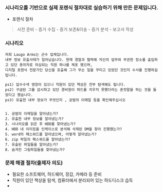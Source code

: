 ### 시나리오를 기반으로 실제 포렌식 절차대로 실습하기 위해 만든 문제입니다.
* 포렌식 절차
> 사전 준비 - 증거 수집 - 증거 보존&이송 - 증거 분석 - 보고서 작성

### 시나리오
```
저희 Laugo Arms는 군수 업체입니다. 
내부 정보 유출사태가 일어났습니다. 현재 경찰과 협력해 자신의 업무와 무관한 장소를 출입하고 있던 용의자로 의심되는 직원 하나를 체포 했으며, 
디지털 포렌식 전문가인 당신을 호출해 그가 무슨 일을 꾸미고 있었던 것인지 수사를 진행하길 빕니다.

ps1) 압수수색 영장이 있으니 직원이 있던 책상은 전부 탐색해도 됩니다.
ps2) 구금된 그를 감시하고 있던 경비원이 하드를 치우지 못했다라는 혼잣말을 하는 것을 들었다고 했습니다.
ps3) 유출한 내부 정보가 무엇인지 , 공범의 이메일 등을 확인해주십시오


1. 공범의 이메일을 알아냈는가?
2. 유출한 내부 정보를 알아냈는가?
3. 시나리오를 읽은 후 HDD를 찾아냈는가?
4. HDD 내 이미징을 인케이스로 분석해 삭제된 DM을 찾아 진행했는가?
5. word의 패스워드를 알아냈으며, 어떻게 알아냈는가?
6. zip 파일의 패스워드를 알아냈는가?
7. 유출된 파일들을 알아냈는가?
8. 숨겨진 그림파일들을 찾아냈는가?
```

### 문제 해결 절차(출제자 의도)
* 필요한 소프트웨어, 하드웨어, 장갑, 카메라 등 준비
* 직원이 있던 책상을 탐색, 컴퓨터에서 분리되어 있는 하드디스크 습득
* 
